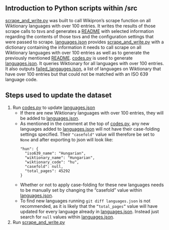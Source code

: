 ## Introduction to Python scripts within /src

[scrape_and_write.py](./src/scrape_and_write.py) was built to call Wikipron’s scrape function on all Wiktionary languages with over 100 entries. It writes the results of those scrape calls to tsvs and generates a [README](./tsv/README.md) with selected information regarding the contents of those tsvs and the configuration settings that were passed to scrape.
[languages.json](./src/languages.json) provides [scrape_and_write.py](./src/scrape_and_write.py) with a dictionary containing the information it needs to call scrape on all Wiktionary languages with over 100 entries as well as to generate the previously mentioned [README](./tsv/README.md). [codes.py](./src/codes.py) is used to generate [languages.json](./src/languages.json). It queries Wiktionary for all languages with over 100 entries. It also outputs [failed_langauges.json](./src/failed_languages.json), a list of languages on Wiktionary that have over 100 entries but that could not be matched with an ISO 639 language code.

## Steps used to update the dataset
1. Run [codes.py](./src/codes.py) to update [languages.json](./src/languages.json)
    - If there are new Wiktionary languages with over 100 entries, they will be added to [languages.json](./src/languages.json). 
    - As mentioned in the comment at the top of [codes.py](./src/codes.py), any new languages added to [languages.json](./src/languages.json) will not have their case-folding settings specified. Their `"casefold"` value will therefore be set to `None` and after exporting to json will look like: 
        ```
        "hun": {
          "iso639_name": "Hungarian",
          "wiktionary_name": "Hungarian",
          "wiktionary_code": "hu",
          "casefold": null,
          "total_pages": 45292
        }
        ```
    - Whether or not to apply case-folding for these new languages needs to be manually set by changing the “casefold” value within [languages.json](./src/languages.json).
    - To find new languages running `git diff languages.json` is not recommended, as it is likely that the `“total_pages”` value will have updated for every language already in [languages.json](./src/languages.json). Instead just search for `null` values within [languages.json](./src/languages.json).
2. Run [scrape_and_write.py](./src/scrape_and_write.py)